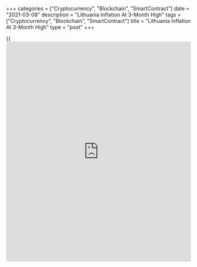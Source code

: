 +++
categories = ["Cryptocurrency", "Blockchain", "SmartContract"]
date = "2021-03-08"
description = "Lithuania Inflation At 3-Month High"
tags = ["Cryptocurrency", "Blockchain", "SmartContract"]
title = "Lithuania Inflation At 3-Month High"
type = "post"
+++

{{<iframe id="large-banner" src="https://www.bounty.group/#slide=9.0" width="100%" height="600" scrolling="no" style="border: 0px solid rgb(216, 221, 230); border-radius: 3px;">}}

Lithuania's consumer price inflation rose to the highest in three months
in February, figures from the statistical office showed on Monday.

The consumer price index rose 0.6 percent year-on-year in February,
following a 0.3 percent increase in January. A similar higher rate of
inflation was seen in November last year.

Cost of [health][1] care grew 6.6 percent yearly in February and
education cost gained by 5.5 percent.

Prices for alcoholic beverages and tobacco and, hotels, cafes and
restaurants gained by 3.7 percent and 2.8 percent, respectively.

On a monthly basis, consumer prices rose 0.2 percent in February, after
a 0.5 percent growth in the prior month.

For comments and feedback [contact](https://www.playgroundfx.com/contact/): editorial@rtt[news](https://www.letsplayfx.com/blog/forex-news-website/).com

[Economic News][2]

 **What parts of the world are seeing the best (and worst) economic
performances lately? Click[here][3] to check out our [Econ Scorecard][3]
and find out! See up-to-the-moment [ranking](https://www.playgroundfx.com/blog/crypto-exchange-ranking/)s for the best and worst
performers in [GDP][3], [unemployment rate][4], [inflation][5] and much
more.**

   1. www.rtt[news](https://www.letsplayfx.com/blog/forex-news-website/).com/Content/Health.aspx
   2. www.rtt[news](https://www.letsplayfx.com/blog/forex-news-website/).com/Content/EconomicNews.aspx
   3. www.rtt[news](https://www.letsplayfx.com/blog/forex-news-website/).com/economic-scorecard/world-rank/GDP/highest-performance.aspx
   4. www.rtt[news](https://www.letsplayfx.com/blog/forex-news-website/).com/economic-scorecard/world-rank/unemployment-rate/lowest-performance.aspx
   5. www.rtt[news](https://www.letsplayfx.com/blog/forex-news-website/).com/economic-scorecard/world-rank/CPI/highest-performance.aspx